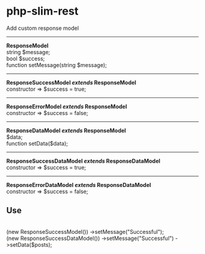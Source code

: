 # php-slim-rest
Add custom response model
<br>
<hr>
<b>ResponseModel</b>
<br>
string $message;
<br>
bool $success;
<br>
function setMessage(string $message);
<br>
<hr>
<b>ResponseSuccessModel <i>extends</i> ResponseModel</b>
<br>
constructor => $success = true;
<br>
<hr>
<b>ResponseErrorModel <i>extends</i> ResponseModel</b>
<br>
constructor => $success = false;
<br>

<hr>
<b>ResponseDataModel <i>extends</i> ResponseModel</b>
<br>
$data;
<br>
function setData($data);
<br>
<hr>
<b>ResponseSuccessDataModel <i>extends</i> ResponseDataModel</b>
<br>
constructor => $success = true;
<br>
<hr>
<b>ResponseErrorDataModel <i>extends</i> ResponseDataModel</b>
<br>
constructor => $success = false;
<br>
<h2>Use</h2>
<br>
(new ResponseSuccessModel())
    ->setMessage("Successful");
<br>
(new ResponseSuccessDataModel())
    ->setMessage("Successful")
    ->setData($posts);

